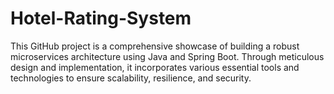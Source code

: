 # Hotel-Rating-System
This GitHub project is a comprehensive showcase of building a robust microservices architecture using Java and Spring Boot. Through meticulous design and implementation, it incorporates various essential tools and technologies to ensure scalability, resilience, and security.
